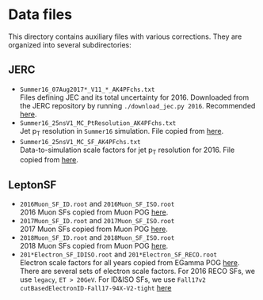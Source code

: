 # Data files

This directory contains auxiliary files with various corrections. They are organized into several subdirectories:


## JERC

* `Summer16_07Aug2017*_V11_*_AK4PFchs.txt` <br />
  Files defining JEC and its total uncertainty for 2016. Downloaded from the JERC repository by running `./download_jec.py 2016`. Recommended [here](https://twiki.cern.ch/twiki/bin/viewauth/CMS/JECDataMC?rev=166#Jet_Energy_Corrections_in_Run2).
* `Summer16_25nsV1_MC_PtResolution_AK4PFchs.txt` <br />
  Jet p<sub>T</sub> resolution in `Summer16` simulation. File copied from [here](https://github.com/cms-jet/JRDatabase/blob/master/textFiles/Summer16_25nsV1_MC/Summer16_25nsV1_MC_PtResolution_AK4PFchs.txt).
* `Summer16_25nsV1_MC_SF_AK4PFchs.txt` <br />
  Data-to-simulation scale factors for jet p<sub>T</sub> resolution for 2016. File copied from [here](https://github.com/cms-jet/JRDatabase/blob/master/textFiles/Summer16_25nsV1_MC/Summer16_25nsV1_MC_SF_AK4PFchs.txt).


## LeptonSF

* `2016Muon_SF_ID.root` and `2016Muon_SF_ISO.root`  <br />
  2016 Muon SFs copied from Muon POG [here](https://twiki.cern.ch/twiki/bin/view/CMS/MuonReferenceEffs2016LegacyRereco?rev=10).
* `2017Muon_SF_ID.root` and `2017Muon_SF_ISO.root`  <br />
  2017 Muon SFs copied from Muon POG [here](https://twiki.cern.ch/twiki/bin/view/CMS/MuonReferenceEffs2017?rev=30).
* `2018Muon_SF_ID.root` and `2018Muon_SF_ISO.root`  <br />
  2018 Muon SFs copied from Muon POG [here](https://twiki.cern.ch/twiki/bin/view/CMS/MuonReferenceEffs2018?rev=8).
* `201*Electron_SF_IDISO.root` and `201*Electron_SF_RECO.root`  <br />
  Electron scale factors for all years copied from EGamma POG [here](https://twiki.cern.ch/twiki/bin/view/CMS/EgammaRunIIRecommendations?rev=15#Electron_Scale_Factors).
  There are several sets of electron scale factors. 
  For 2016 RECO SFs, we use `legacy`, `ET > 20GeV`.
  For ID&ISO SFs, we use `Fall17v2` `cutBasedElectronID-Fall17-94X-V2-tight` [here](https://twiki.cern.ch/twiki/bin/view/CMS/EgammaRunIIRecommendations?rev=15#Fall17v2)

